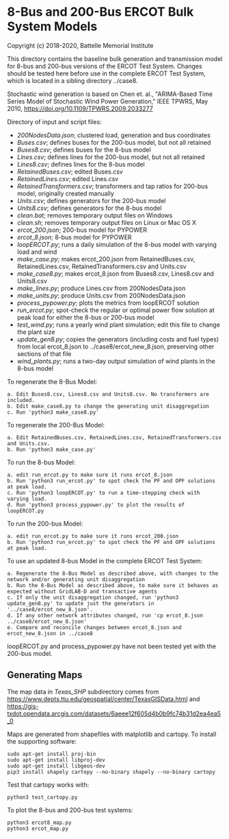 # 8-Bus and 200-Bus ERCOT Bulk System Models

Copyright (c) 2018-2020, Battelle Memorial Institute

This directory contains the baseline bulk generation and transmission model for 8-bus and 200-bus
versions of the ERCOT Test System. Changes should be tested here before use in the complete
ERCOT Test System, which is located in a sibling directory ../case8.

Stochastic wind generation is based on Chen et. al., "ARIMA-Based Time Series Model of Stochastic
Wind Power Generation," IEEE TPWRS, May 2010, https://doi.org/10.1109/TPWRS.2009.2033277

Directory of input and script files:

- *200NodesData.json*; clustered load, generation and bus coordinates
- *Buses.csv*; defines buses for the 200-bus model, but not all retained
- *Buses8.csv*; defines buses for the 8-bus model
- *Lines.csv*; defines lines for the 200-bus model, but not all retained
- *Lines8.csv*; defines lines for the 8-bus model
- *RetainedBuses.csv*; edited Buses.csv
- *RetainedLines.csv*; edited Lines.csv
- *RetainedTransformers.csv*; transformers and tap ratios for 200-bus model, originally created manually
- *Units.csv*; defines generators for the 200-bus model
- *Units8.csv*; defines generators for the 8-bus model
- *clean.bat*; removes temporary output files on Windows
- *clean.sh*; removes temporary output files on Linux or Mac OS X
- *ercot_200.json*; 200-bus model for PYPOWER
- *ercot_8.json*; 8-bus model for PYPOWER
- *loopERCOT.py*; runs a daily simulation of the 8-bus model with varying load and wind
- *make_case.py*; makes ercot_200.json from RetainedBuses.csv, RetainedLines.csv, RetainedTransformers.csv and Units.csv
- *make_case8.py*; makes ercot_8.json from Buses8.csv, Lines8.csv and Units8.csv
- *make_lines.py*; produce Lines.csv from 200NodesData.json
- *make_units.py*; produce Units.csv from 200NodesData.json
- *process_pypower.py*; plots the metrics from loopERCOT solution
- *run_ercot.py*; spot-check the regular or optimal power flow solution at peak load for either the 8-bus or 200-bus model
- *test_wind.py*; runs a yearly wind plant simulation; edit this file to change the plant size
- *update_gen8.py*; copies the generators (including costs and fuel types) from local ercot_8.json to ../case8/ercot_new_8.json, preserving other sections of that file
- *wind_plants.py*; runs a two-day output simulation of wind plants in the 8-bus model

To regenerate the 8-Bus Model:

    a. Edit Buses8.csv, Lines8.csv and Units8.csv. No transformers are included.
    b. Edit make_case8.py to change the generating unit disaggregation
    c. Run 'python3 make_case8.py'

To regenerate the 200-Bus Model:

    a. Edit RetainedBuses.csv, RetainedLines.csv, RetainedTransformers.csv and Units.csv.
    b. Run 'python3 make_case.py'

To run the 8-bus Model:

    a. edit run_ercot.py to make sure it runs ercot_8.json
    b. Run 'python3 run_ercot.py' to spot check the PF and OPF solutions at peak load.
    c. Run 'python3 loopERCOT.py' to run a time-stepping check with varying load.
    d. Run 'python3 process_pypower.py' to plot the results of loopERCOT.py

To run the 200-bus Model:

    a. edit run_ercot.py to make sure it runs ercot_200.json
    b. Run 'python3 run_ercot.py' to spot check the PF and OPF solutions at peak load.

To use an updated 8-bus Model in the complete ERCOT Test System:

    a. Regenerate the 8-Bus Model as described above, with changes to the network and/or generating unit disaggregation
    b. Run the 8-Bus Model as described above, to make sure it behaves as expected without GridLAB-D and transactive agents
    c. If only the unit disaggregation changed, run 'python3 update_gen8.py' to update just the generators in '../case8/ercot_new_8.json'.
    d. If any other network attributes changed, run 'cp ercot_8.json ../case8/ercot_new_8.json'
    e. Compare and reconcile changes between ercot_8.json and ercot_new_8.json in ../case8

loopERCOT.py and process_pypower.py have not been tested yet with the 200-bus model.

## Generating Maps

The map data in *Texas_SHP* subdirectory comes from https://www.depts.ttu.edu/geospatial/center/TexasGISData.html 
and https://gis-txdot.opendata.arcgis.com/datasets/6aeee12f605d4b0b9fc74b31d2ea4ea5_0

Maps are generated from shapefiles with matplotlib and cartopy. To install the supporting software:

    sudo apt-get install proj-bin
    sudo apt-get install libproj-dev
    sudo apt-get install libgeos-dev
    pip3 install shapely cartopy --no-binary shapely --no-binary cartopy

Test that cartopy works with:

    python3 test_cartopy.py

To plot the 8-bus and 200-bus test systems:

    python3 ercot8_map.py
    python3 ercot_map.py
